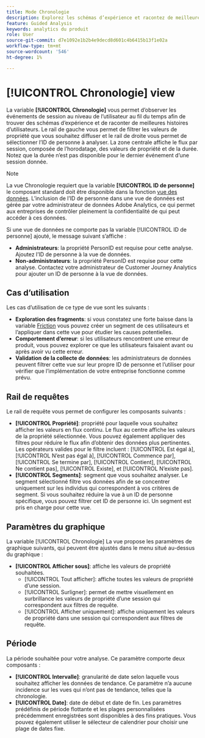 ```yaml
---
title: Mode Chronologie
description: Explorez les schémas d’expérience et racontez de meilleures histoires d’utilisateurs.
feature: Guided Analysis
keywords: analytics du produit
role: User
source-git-commit: d7e1092e1b2b4e9decd8d601c4b6415b13f1e02a
workflow-type: tm+mt
source-wordcount: '546'
ht-degree: 1%

---
```


# [!UICONTROL Chronologie] view

La variable **[!UICONTROL Chronologie]** vous permet d’observer les événements de session au niveau de l’utilisateur au fil du temps afin de trouver des schémas d’expérience et de raconter de meilleures histoires d’utilisateurs. Le rail de gauche vous permet de filtrer les valeurs de propriété que vous souhaitez diffuser et le rail de droite vous permet de sélectionner l’ID de personne à analyser. La zone centrale affiche le flux par session, composée de l’horodatage, des valeurs de propriété et de la durée. Notez que la durée n’est pas disponible pour le dernier événement d’une session donnée.

>[!NOTE]
>
>La vue Chronologie requiert que la variable **[!UICONTROL ID de personne]** le composant standard doit être disponible dans la fonction [vue des données](/help/data-views/component-reference.md#optional). L’inclusion de l’ID de personne dans une vue de données est gérée par votre administrateur de données Adobe Analytics, ce qui permet aux entreprises de contrôler pleinement la confidentialité de qui peut accéder à ces données.

Si une vue de données ne comporte pas la variable [!UICONTROL ID de personne] ajouté, le message suivant s’affiche :
* **Administrateurs**: la propriété PersonID est requise pour cette analyse. Ajoutez l’ID de personne à la vue de données.
* **Non-administrateurs**: la propriété PersonID est requise pour cette analyse. Contactez votre administrateur de Customer Journey Analytics pour ajouter un ID de personne à la vue de données.

## Cas d’utilisation

Les cas d’utilisation de ce type de vue sont les suivants :

* **Exploration des fragments**: si vous constatez une forte baisse dans la variable [Friction](friction.md) vous pouvez créer un segment de ces utilisateurs et l’appliquer dans cette vue pour étudier les causes potentielles.
* **Comportement d’erreur**: si les utilisateurs rencontrent une erreur de produit, vous pouvez explorer ce que les utilisateurs faisaient avant ou après avoir vu cette erreur.
* **Validation de la collecte de données**: les administrateurs de données peuvent filtrer cette vue sur leur propre ID de personne et l’utiliser pour vérifier que l’implémentation de votre entreprise fonctionne comme prévu.

## Rail de requêtes

Le rail de requête vous permet de configurer les composants suivants :

* **[!UICONTROL Propriété]**: propriété pour laquelle vous souhaitez afficher les valeurs en flux continu. Le flux au centre affiche les valeurs de la propriété sélectionnée. Vous pouvez également appliquer des filtres pour réduire le flux afin d’obtenir des données plus pertinentes. Les opérateurs valides pour le filtre incluent : [!UICONTROL Est égal à], [!UICONTROL N’est pas égal à], [!UICONTROL Commence par], [!UICONTROL Se termine par], [!UICONTROL Contient], [!UICONTROL Ne contient pas], [!UICONTROL Existe], et [!UICONTROL N’existe pas].
* **[!UICONTROL Segments]**: segment que vous souhaitez analyser. Le segment sélectionné filtre vos données afin de se concentrer uniquement sur les individus qui correspondent à vos critères de segment. Si vous souhaitez réduire la vue à un ID de personne spécifique, vous pouvez filtrer cet ID de personne ici. Un segment est pris en charge pour cette vue.

## Paramètres du graphique

La variable [!UICONTROL Chronologie] La vue propose les paramètres de graphique suivants, qui peuvent être ajustés dans le menu situé au-dessus du graphique :

* **[!UICONTROL Afficher sous]**: affiche les valeurs de propriété souhaitées.
   * [!UICONTROL Tout afficher]: affiche toutes les valeurs de propriété d’une session.
   * [!UICONTROL Surligner]: permet de mettre visuellement en surbrillance les valeurs de propriété d’une session qui correspondent aux filtres de requête.
   * [!UICONTROL Afficher uniquement]: affiche uniquement les valeurs de propriété dans une session qui correspondent aux filtres de requête.

## Période

La période souhaitée pour votre analyse. Ce paramètre comporte deux composants :

* **[!UICONTROL Intervalle]**: granularité de date selon laquelle vous souhaitez afficher les données de tendance. Ce paramètre n’a aucune incidence sur les vues qui n’ont pas de tendance, telles que la chronologie.
* **[!UICONTROL Date]**: date de début et date de fin. Les paramètres prédéfinis de période flottante et les plages personnalisées précédemment enregistrées sont disponibles à des fins pratiques. Vous pouvez également utiliser le sélecteur de calendrier pour choisir une plage de dates fixe.
